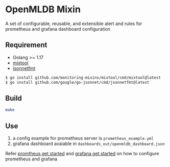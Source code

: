 # OpenMLDB Mixin

A set of configurable, reusable, and extensible alert and rules for prometheus and grafana dashboard configuration

## Requirement

- Golang >= 1.17
- [mixtool](https://github.com/monitoring-mixins/mixtool)
- [jsonnetfmt](https://github.com/google/go-jsonnet)

```bash
$ go install github.com/monitoring-mixins/mixtool/cmd/mixtool@latest
$ go install github.com/google/go-jsonnet/cmd/jsonnetfmt@latest
```

## Build

```bash
make
```

## Use

1. a config example for prometheus server is `prometheus_example.yml`
2. grafana dashboard avaiable in `dashboards_out/openmldb_dashboard.json`

Refer  [promtheus get started](https://prometheus.io/docs/prometheus/latest/getting_started/) and [grafana get started](https://grafana.com/docs/grafana/latest/getting-started/getting-started-prometheus/) on how to configure prometheus and grafana
